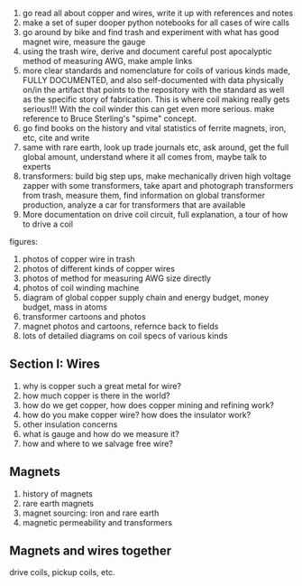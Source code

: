 1. go read all about copper and wires, write it up with references and notes
2. make a set of super dooper python notebooks for all cases of wire calls
3. go around by bike and find trash and experiment with what has good magnet wire, measure the gauge
4. using the trash wire, derive and document careful post apocalyptic method of measuring AWG, make ample links 
5. more clear standards and nomenclature for coils of various kinds made, FULLY DOCUMENTED, and also self-documented with data physically on/in the artifact that points to the repository with the standard as well as the specific story of fabrication.  This is where coil making really gets serious!!! With the coil winder this can get even more serious. make reference to Bruce Sterling's "spime" concept.
6. go find books on the history and vital statistics of ferrite magnets, iron, etc, cite and write
7. same with rare earth, look up trade journals etc, ask around, get the full global amount, understand where it all comes from, maybe talk to experts
8. transformers: build big step ups, make mechanically driven high voltage zapper with some transformers, take apart and photograph transformers from trash, measure them, find information on global transformer production, analyze a car for transformers that are available
9. More documentation on drive coil circuit, full explanation, a tour of how to drive a coil

figures:

1. photos of copper wire in trash
2. photos of different kinds of copper wires
3. photos of method for measuring AWG size directly
4. photos of coil winding machine
5. diagram of global copper supply chain and energy budget, money budget, mass in atoms
6. transformer cartoons and photos
7. magnet photos and cartoons, refernce back to fields
8. lots of detailed diagrams on coil specs of various kinds


## Section I: Wires 


1. why is copper such a great metal for wire?
2. how much copper is there in the world?
3. how do we get copper, how does copper mining and refining  work?
4. how do you make copper wire?  how does the insulator work?
5. other insulation concerns
6. what is gauge and how do we measure it?
7. how and where to we salvage free wire?



## Magnets

1. history of magnets
2. rare earth magnets
3. magnet sourcing: iron and rare earth 
4. magnetic permeability and transformers


## Magnets and wires together

drive coils, pickup coils, etc.
